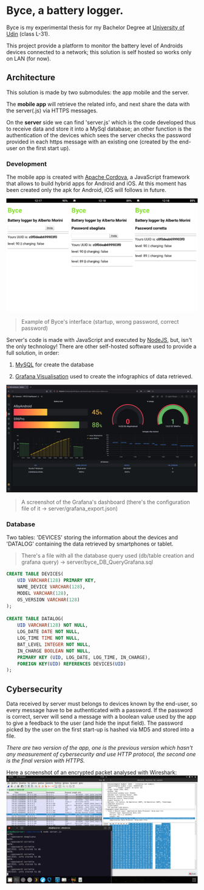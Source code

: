 # Byce, a battery logger.

Byce is my experimental thesis for my Bachelor Degree at <a href="https://www.uniud.it/it/didattica/corsi/area-scientifica/scienze-matematiche-informatiche-multimediali-fisiche/laurea/internet-of-things-big-data-web/corso/internet-of-things-big-data-web">University of Udin</a> (class L-31).

This project provide a platform to monitor the battery level of Androids devices connected to a network; this solution is self hosted so works only on LAN (for now).

## Architecture

This solution is made by two submodules: the app mobile and the server.

The **mobile app** will retrieve the related info, and next share the data with the server(.js) via HTTPS messages.

On the **server** side we can find 'server.js' which is the code developed thus to receive data and store it into a MySql database; an other function is the authentication of the devices which sees the server checks the password provided in each https message with an existing one (created by the end-user on the first start up).


### Development
The mobile app is created with <a href="https://cordova.apache.org/">Apache Cordova</a>, a JavaScript framework that allows to build hybrid apps for Android and iOS.
At this moment has been created only the apk for Android, iOS will follows in future.

![ByceGUI](./+img/byceGUI.png)
> Example of Byce's interface (startup, wrong password, correct password)

Server's code is made with JavaScript and executed by <a href="https://nodejs.org/en/">NodeJS</a>, but, isn't the only technology! There are other self-hosted software used to provide a full solution, in order:

1. <a href="https://www.mysql.com/">MySQL</a> for create the database

2. <a href="https://grafana.com/grafana/">Grafana Visualisation</a> used to create the infographics of data retrieved.

![grafana](./+img/grafanaShot.png)
> A screenshot of the Grafana's dashboard (there's the configuration file of it -> server/grafana_export.json)

### Database
Two tables: 'DEVICES' storing the information about the devices and 'DATALOG' containing the data retrieved by smartphones or tablet.
> There's a file with all the database query used (db/table creation and grafana query) -> server/byce_DB_QueryGrafana.sql

```sql
CREATE TABLE DEVICES(
    UID VARCHAR(128) PRIMARY KEY,
    NAME_DEVICE VARCHAR(128),
    MODEL VARCHAR(128),
    OS_VERSION VARCHAR(128)
);

CREATE TABLE DATALOG(
    UID VARCHAR(128) NOT NULL,
    LOG_DATE DATE NOT NULL,
    LOG_TIME TIME NOT NULL,
    BAT_LEVEL INTEGER NOT NULL,
    IN_CHARGE BOOLEAN NOT NULL,
    PRIMARY KEY (UID, LOG_DATE, LOG_TIME, IN_CHARGE),
    FOREIGN KEY(UID) REFERENCES DEVICES(UID)
);
```

## Cybersecurity
Data received by server must belongs to devices known by the end-user, so every message have to be authenticated with a password.
If the password is correct, server will send a message with a boolean value used by the app to give a feedback to the user (and hide the input field).
The password picked by the user on the first start-up is hashed via MD5 and stored into a file.

*There are two version of the app, one is the previous version which hasn't any measurement of cybersecurity and use HTTP protocol, the second one is the final version with HTTPS.*

Here a screenshot of an encrypted packet analysed with Wireshark:
![WiresharkHTTPS](./+img/SniffingPacchettoCifrato.png)
